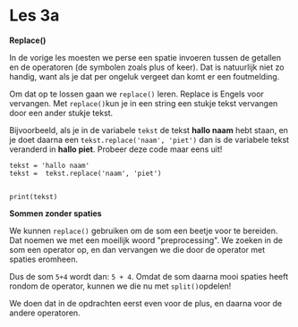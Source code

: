 # Les 3a

**Replace\(\)**

In de vorige les moesten we perse een spatie invoeren tussen de getallen en de operatoren \(de symbolen zoals plus of keer\). Dat is natuurlijk niet zo handig, want als je dat per ongeluk vergeet dan komt er een foutmelding.

Om dat op te lossen gaan we `replace()` leren. Replace is Engels voor vervangen. Met `replace()`kun je in een string een stukje tekst vervangen door een ander stukje tekst.

Bijvoorbeeld, als je in de variabele `tekst` de tekst **hallo naam** hebt staan, en je doet daarna een `tekst.replace('naam', 'piet')` dan is de variabele tekst veranderd in **hallo piet**. Probeer deze code maar eens uit!

```text
tekst = 'hallo naam'
tekst =  tekst.replace('naam', 'piet')


print(tekst)
```

**Sommen zonder spaties**

We kunnen `replace()` gebruiken om de som een beetje voor te bereiden. Dat noemen we met een moeilijk woord "preprocessing". We zoeken in de som een operator op, en dan vervangen we die door de operator met spaties eromheen.

Dus de som `5+4` wordt dan: `5 + 4`. Omdat de som daarna mooi spaties heeft rondom de operator, kunnen we die nu met `split()`opdelen!

We doen dat in de opdrachten eerst even voor de plus, en daarna voor de andere operatoren.

